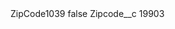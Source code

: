 <?xml version="1.0" encoding="UTF-8"?>
<CustomMetadata xmlns="http://soap.sforce.com/2006/04/metadata" xmlns:xsi="http://www.w3.org/2001/XMLSchema-instance" xmlns:xsd="http://www.w3.org/2001/XMLSchema">
    <label>ZipCode1039</label>
    <protected>false</protected>
    <values>
        <field>Zipcode__c</field>
        <value xsi:type="xsd:string">19903</value>
    </values>
</CustomMetadata>
